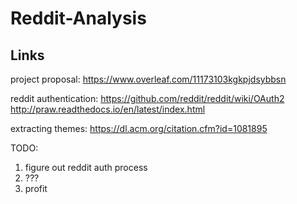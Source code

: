 # Reddit-Analysis

## Links
project proposal:
https://www.overleaf.com/11173103kgkpjdsybbsn

reddit authentication: 
https://github.com/reddit/reddit/wiki/OAuth2
http://praw.readthedocs.io/en/latest/index.html

extracting themes:
https://dl.acm.org/citation.cfm?id=1081895

TODO:
1. figure out reddit auth process
2. ???
3. profit
